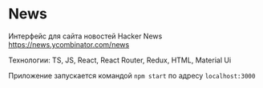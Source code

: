 # News

Интерфейс для сайта новостей  Hacker News https://news.ycombinator.com/news

Технологии:
TS, JS, React, React Router, Redux, HTML, Material Ui

Приложение запускается командой `npm start` по адресу `localhost:3000`